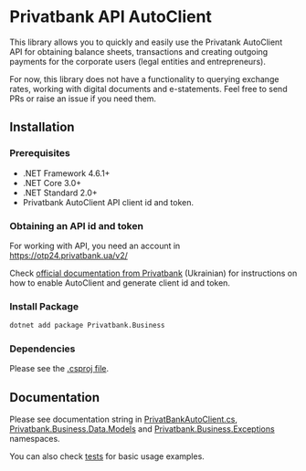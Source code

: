 # Privatbank API AutoClient

This library allows you to quickly and easily use the Privatank AutoClient API for obtaining balance sheets, 
transactions and creating outgoing payments for the corporate users (legal entities and entrepreneurs).

For now, this library does not have a functionality to querying exchange rates, working with digital documents
and e-statements. Feel free to send PRs or raise an issue if you need them.  

## Installation 

### Prerequisites

* .NET Framework 4.6.1+
* .NET Core 3.0+
* .NET Standard 2.0+
* Privatbank AutoClient API client id and token.

### Obtaining an API id and token

For working with API, you need an account in https://otp24.privatbank.ua/v2/

Check [official documentation from Privatbank](https://docs.google.com/document/d/e/2PACX-1vTtKvGa3P4E-lDqLg3bHRF6Wi9S7GIjSMFEFxII5qQZBGxuTXs25hQNiUU1hMZQhOyx6BNvIZ1bVKSr/pub) (Ukrainian) 
for instructions on how to enable AutoClient and generate client id and token.

### Install Package

```cmd
dotnet add package Privatbank.Business
```

### Dependencies

Please see the [.csproj file](Privatbank.Business/Privatbank.Business.csproj).

## Documentation

Please see documentation string in [PrivatBankAutoClient.cs](Privatbank.Business/PrivatbankAutoClient.cs), 
[Privatbank.Business.Data.Models](Privatbank.Business/Data/Models) and 
[Privatbank.Business.Exceptions](Privatbank.Business/Exceptions) namespaces.

You can also check [tests](Privatbank.Business.Tests/PrivatBankAutoClient.cs) for basic usage examples.